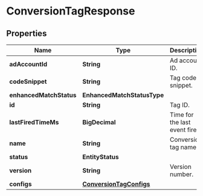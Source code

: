 

# ConversionTagResponse


## Properties

Name | Type | Description | Notes
------------ | ------------- | ------------- | -------------
**adAccountId** | **String** | Ad account ID. |  [optional]
**codeSnippet** | **String** | Tag code snippet. |  [optional]
**enhancedMatchStatus** | **EnhancedMatchStatusType** |  |  [optional]
**id** | **String** | Tag ID. |  [optional]
**lastFiredTimeMs** | **BigDecimal** | Time for the last event fired. |  [optional]
**name** | **String** | Conversion tag name. |  [optional]
**status** | **EntityStatus** |  |  [optional]
**version** | **String** | Version number. |  [optional]
**configs** | [**ConversionTagConfigs**](ConversionTagConfigs.md) |  |  [optional]



